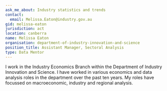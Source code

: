 ```yaml
---
ask_me_about: Industry statistics and trends
contact:
  email: Melissa.Eaton@industry.gov.au
gid: melissa-eaton
jurisdiction: act
location: canberra
name: Melissa Eaton
organisation: department-of-industry-innovation-and-science
position_title: Assistant Manager, Sectoral Analysis
type: Data Mentor
---
```


I work in the Industry Economics Branch within the Department of Industry Innovation and Science. I have worked in various economics and data analysis roles in the department over the past ten years. My roles have focussed on macroeconomic, industry and regional analysis.